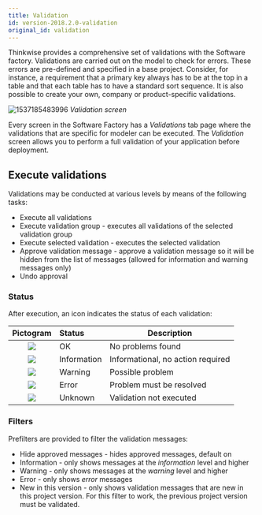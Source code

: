 ```yaml
---
title: Validation
id: version-2018.2.0-validation
original_id: validation
---
```


Thinkwise provides a comprehensive set of validations with the Software factory. Validations are carried out on the model to check for errors. These errors are pre-defined and specified in a base project. Consider, for instance, a requirement that a primary key always has to be at the top in a table and that each table has to have a standard sort sequence. It is also possible to create your own, company or product-specific validations.

![
1537185483996](assets/sf/1537185483996.png)
*Validation screen*

Every screen in the Software Factory has a *Validations* tab page where the validations that are specific for modeler can be executed. The *Validation* screen allows you to perform a full validation of your application before deployment.

## Execute validations

Validations may be conducted at various levels by means of the following tasks:

- Execute all validations
- Execute validation group - executes all validations of the selected validation group
- Execute selected validation - executes the selected validation
- Approve validation message - approve a validation message so it will be hidden from the list of messages (allowed for information and warning messages only)
- Undo approval 

### Status

After execution, an icon indicates the status of each validation:

|           Pictogram            | Status      | Description                       |
| :----------------------------: | :---------- | --------------------------------- |
| ![](assets/sf/image256.png) | OK          | No problems found                 |
| ![](assets/sf/image257.png) | Information | Informational, no action required |
| ![](assets/sf/image258.png) | Warning     | Possible problem                  |
| ![](assets/sf/image259.png) | Error       | Problem must be resolved          |
| ![](assets/sf/image260.png) | Unknown     | Validation not executed           |

### Filters

Prefilters are provided to filter the validation messages:

- Hide approved messages - hides approved messages, default on
- Information - only shows messages at the *information* level and higher 
- Warning - only shows messages at the *warning* level and higher
- Error - only shows *error* messages
- New in this version - only shows validation messages that are new in this project version. For this filter to work, the previous project version must be validated.
